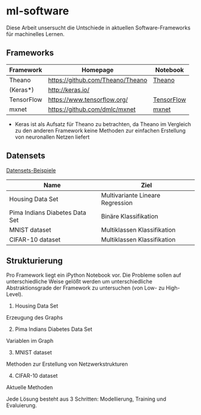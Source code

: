 # ml-software

Diese Arbeit unsersucht die Untschiede in aktuellen Software-Frameworks für machinelles Lernen.

## Frameworks

| Framework |Homepage | Notebook |
| ------------- | ------------- |----|
| Theano  | https://github.com/Theano/Theano  |[Theano](theano.ipynb)|
| (Keras*)  | http://keras.io/  | |
| TensorFlow  | https://www.tensorflow.org/ |[TensorFlow](tensorflow.ipynb)|
| mxnet  | https://github.com/dmlc/mxnet |[mxnet](mxnet.ipynb)|

* Keras ist als Aufsatz für Theano zu betrachten,
da Theano im Vergleich zu den anderen Framework keine Methoden
zur einfachen Erstellung von neuronallen Netzen liefert

## Datensets

[Datensets-Beispiele](create_data.ipynb)

| Name | Ziel |
| ------------- | ------------- |
| Housing Data Set  | Multivariante Lineare Regression |
| Pima Indians Diabetes Data Set | Binäre Klassifikation |
| MNIST dataset | Multiklassen Klassifikation |
| CIFAR-10 dataset | Multiklassen Klassifikation |


## Strukturierung

Pro Framework liegt ein iPython Notebook vor.
Die Probleme sollen auf unterschiedliche Weise gelößt werden um
unterschiedliche Abstraktionsgrade der Framework zu untersuchen (von Low- zu High-Level).


1. Housing Data Set

 Erzeugung des Graphs

2. Pima Indians Diabetes Data Set

 Variablen im Graph

3. MNIST dataset

 Methoden zur Erstellung von Netzwerkstrukturen

4. CIFAR-10 dataset

 Aktuelle Methoden

Jede Lösung besteht aus 3 Schritten: Modellierung, Training und Evaluierung.
